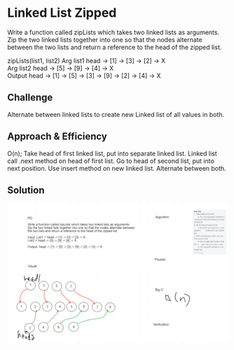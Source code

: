 # Linked List Zipped
<!-- Short summary or background information -->
Write a function called zipLists which takes two linked lists as arguments.
Zip the two linked lists together into one so that the nodes alternate between the two lists and return a reference to the head of the zipped list.

zipLists(list1, list2)
Arg list1
head -> [1] -> [3] -> [2] -> X	
Arg list2
head -> [5] -> [9] -> [4] -> X	
Output
head -> [1] -> [5] -> [3] -> [9] -> [2] -> [4] -> X
 
## Challenge
<!-- Description of the challenge -->
Alternate between linked lists to create new Linked list of all values in both.

## Approach & Efficiency
<!-- What approach did you take? Why? What is the Big O space/time for this approach? -->
O(n);
Take head of first linked list, put into separate linked list. Linked list call .next method on head of first list.
Go to head of second list, put into next position. Use insert method on new linked list.
Alternate between both.

## Solution
<!-- Embedded whiteboard image -->
![LL Zip](assets/llZip.png)